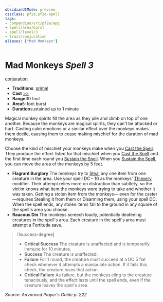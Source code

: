 ```yaml
---
obsidianUIMode: preview
cssclass: pf2e,pf2e-spell
tags:
- compendium/src/pf2e/apg
- spell/area/burst
- spell/level/3
- trait/conjuration
aliases: ["Mad Monkeys"]
---
```

# Mad Monkeys *Spell 3*   
[conjuration](../../rules/traits/conjuration.md)  

- **Traditions**: [primal](../../rules/traits/primal.md)
- **Cast** [>>](../../rules/core-rulebook/chapter-9-playing-the-game.md#Actions "Two-Action") 
- **Range**30 foot
- **Area**5-foot burst
- **Duration**sustained up to 1 minute

Magical monkey spirits fill the area as they pile and climb on top of one another. Because the monkeys are magical spirits, they can't be attacked or hurt. Casting calm emotions or a similar effect over the monkeys makes them docile, causing them to cease making mischief for the duration of mad monkeys.

Choose the kind of mischief your monkeys make when you [Cast the Spell](../../rules/actions/cast-a-spell.md). They produce the effect listed for that mischief when you [Cast the Spell](../../rules/actions/cast-a-spell.md) and the first time each round you [Sustain the Spell](../../rules/actions/sustain-a-spell.md). When you [Sustain the Spell](../../rules/actions/sustain-a-spell.md), you can move the area of the monkeys by 5 feet.

- **Flagrant Burglary** The monkeys try to [Steal](../../rules/actions/steal.md) any one item from one creature in the area. Use your spell DC – 10 as the monkeys' [Thievery](../skills.md#Thievery) modifier. Their attempt relies more on distraction than subtlety, so the victim knows what item the monkeys were trying to take and whether it was taken. Getting a stolen item from the monkeys— even for the caster—requires Stealing it from them or Disarming them, using your spell DC. When the spell ends, any stolen items fall to the ground in any square of the spell's area you choose.
- **Raucous Din** The monkeys screech loudly, potentially deafening creatures in the spell's area. Each creature in the spell's area must attempt a Fortitude save.

> [!success-degree] 
> - **Critical Success** The creature is unaffected and is temporarily immune for 10 minutes.
> - **Success** The creature is unaffected.
> - **Failure** For 1 round, the creature must succeed at a DC 5 flat check whenever it attempts a manipulate action. If it fails this check, the creature loses that action.
> - **Critical Failure** As failure, but the monkeys cling to the creature tenaciously, and the effect lasts until the spell ends, even if the creature leaves the spell's area.

*Source: Advanced Player's Guide p. 222*